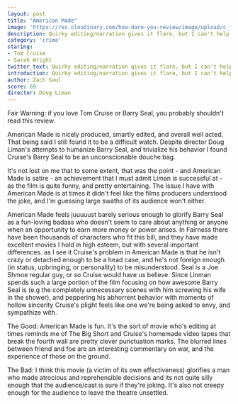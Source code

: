 ```yaml
---
layout: post
title: "American Made"
image: 'https://res.cloudinary.com/how-dare-you-review/image/upload/c_fill,h_399,w_760/v1529126102/american-made.jpg'
description: Quirky editing/narration gives it flare, but I can't help but ask if Barry Seal or Tom Cruise for that matter deserves to be glorified for their deceit, decadence, and misogyny.
category: 'crime'
staring:
- Tom Cruise
- Sarah Wright
twitter_text: Quirky editing/narration gives it flare, but I can't help but ask if Barry Seal or Tom Cruise for that matter deserves to be glorified for their deceit, decadence, and misogyny.   
introduction: Quirky editing/narration gives it flare, but I can't help but ask if Barry Seal or Tom Cruise for that matter deserves to be glorified for their deceit, decadence, and misogyny.  
author: Zach Saul
score: 69
director: Doug Liman
---
```


Fair Warning: if you love Tom Cruise or Barry Seal, you probably shouldn't read this review.

American Made is nicely produced, smartly edited, and overall well acted. That being said I still found it to be a difficult watch. Despite director Doug Liman's attempts to humanize Barry Seal, and trivialize his behavior I found Cruise's Barry Seal to be an unconscionable douche bag.

It's not lost on me that to some extent, that was the point - and American Made is satire - an achievement that I must admit Liman is successful at - as the film is quite funny, and pretty entertaining. The Issue I have with American Made is at times it didn't feel like the films producers understood the joke, and I'm guessing large swaths of its audience won't either.

American Made feels juuuuust barely serious enough to glorify Barry Seal as a fun-loving badass who doesn't seem to care about anything or anyone when an opportunity to earn more money or power arises. In Fairness there have been thousands of characters who fit this bill, and they have made excellent movies I hold in high esteem, but with several important differences. as I see it Cruise's problem in American Made is that he isn't crazy or detached enough to be a head case, and he's not foreign enough (in status, upbringing, or personality) to be misunderstood. Seal is a Joe Shmoe regular guy, or so Cruise would have us believe. Since Linman spends such a large portion of the film focusing on how awesome Barry Seal is (e.g the completely unnecessary scenes with him screwing his wife in the shower), and peppering his abhorrent behavior with moments of hollow sincerity Cruise's plight feels like one we're being asked to envy, and sympathize with.

The Good: American Made is fun. It's the sort of movie who's editing at times reminds me of The Big Short and Cruise's homemade video tapes that break the fourth wall are pretty clever punctuation marks. The blurred lines between friend and foe are an interesting commentary on war, and the experience of those on the ground.

The Bad: I think this movie (a victim of its own effectiveness) glorifies a man who made atrocious and reprehensible decisions and its not quite silly enough that the audience/cast is sure if they're joking. It's also not creepy enough for the audience to leave the theatre unsettled.
